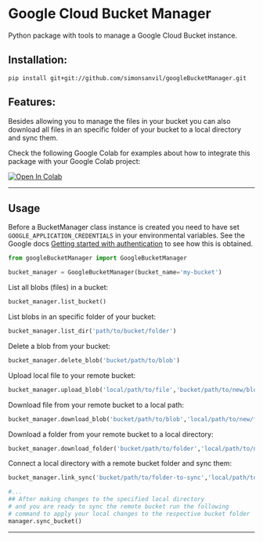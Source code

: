 Google Cloud Bucket Manager
==============================

Python package with tools to manage a Google Cloud Bucket instance.


Installation:
---------
```
pip install git+git://github.com/simonsanvil/googleBucketManager.git
```

Features:
---------

Besides allowing you to manage the files in your bucket you can also download all files in an specific folder of your bucket to a local directory and sync them.

Check the following Google Colab for examples about how to integrate this package with your Google Colab project:

[![Open In Colab](https://colab.research.google.com/assets/colab-badge.svg)](https://colab.research.google.com/github/simonsanvil/googleBucketManager/blob/master/notebooks/1-colab_notebook_showcase.ipynb)

---------------

Usage
---------

Before a BucketManager class instance is created you need to have set `GOOGLE_APPLICATION_CREDENTIALS` in your environmental variables. See the Google docs [Getting started with authentication](https://cloud.google.com/docs/authentication/getting-started) to see how this is obtained. 


```python
from googleBucketManager import GoogleBucketManager

bucket_manager = GoogleBucketManager(bucket_name='my-bucket')
```

List all blobs (files) in a bucket:

```python
bucket_manager.list_bucket()
```
List blobs in an specific folder of your bucket:
```python
bucket_manager.list_dir('path/to/bucket/folder')
```
Delete a blob from your bucket:
```python
bucket_manager.delete_blob('bucket/path/to/blob')
```
Upload local file to your remote bucket:
```python
bucket_manager.upload_blob('local/path/to/file','bucket/path/to/new/blob')
```
Download file from your remote bucket to a local path:
```python
bucket_manager.download_blob('bucket/path/to/blob','local/path/to/new/file')
```
Download a folder from your remote bucket to a local directory:
```python
bucket_manager.download_folder('bucket/path/to/folder','local/path/to/new/folder')
```
Connect a local directory with a remote bucket folder and sync them:
```python
bucket_manager.link_sync('bucket/path/to/folder-to-sync','local/path/to/directory-to-sync')

#...
## After making changes to the specified local directory
# and you are ready to sync the remote bucket run the following 
# command to apply your local changes to the respective bucket folder
manager.sync_bucket() 
```

--------
